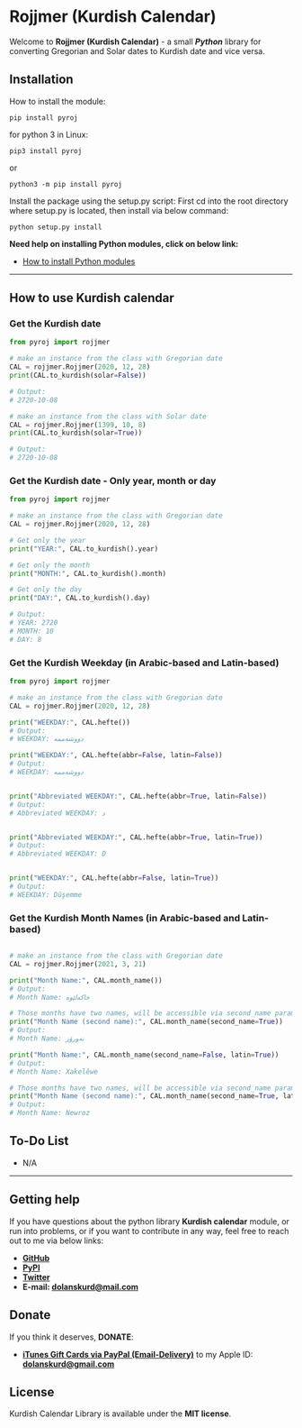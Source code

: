 
# Rojjmer (Kurdish Calendar)

Welcome to **Rojjmer (Kurdish Calendar)** - a small **_Python_** library for converting Gregorian and Solar dates to Kurdish date and vice versa.

## Installation

  How to install the module:

  `pip install pyroj`

  for python 3 in Linux:

  `pip3 install pyroj`

  or

  `python3 -m pip install pyroj`

  Install the package using the setup.py script:
  First cd into the root directory where setup.py is located, then install via below command:

  `python setup.py install`

  **Need help on installing Python modules, click on below link:**

- [How to install Python modules](https://docs.python.org/3.9/installing/index.html)

---

## How to use Kurdish calendar

### Get the Kurdish date

```python
from pyroj import rojjmer

# make an instance from the class with Gregorian date
CAL = rojjmer.Rojjmer(2020, 12, 28)
print(CAL.to_kurdish(solar=False))

# Output:
# 2720-10-08

# make an instance from the class with Solar date
CAL = rojjmer.Rojjmer(1399, 10, 8)
print(CAL.to_kurdish(solar=True))

# Output:
# 2720-10-08
```

### Get the Kurdish date - Only year, month or day

```python
from pyroj import rojjmer

# make an instance from the class with Gregorian date
CAL = rojjmer.Rojjmer(2020, 12, 28)

# Get only the year
print("YEAR:", CAL.to_kurdish().year)

# Get only the month
print("MONTH:", CAL.to_kurdish().month)

# Get only the day
print("DAY:", CAL.to_kurdish().day)

# Output:
# YEAR: 2720
# MONTH: 10
# DAY: 8
```

### Get the Kurdish Weekday (in Arabic-based and Latin-based)

```python
from pyroj import rojjmer

# make an instance from the class with Gregorian date
CAL = rojjmer.Rojjmer(2020, 12, 28)

print("WEEKDAY:", CAL.hefte())
# Output:
# WEEKDAY: دووشەممە

print("WEEKDAY:", CAL.hefte(abbr=False, latin=False))
# Output:
# WEEKDAY: دووشەممە


print("Abbreviated WEEKDAY:", CAL.hefte(abbr=True, latin=False))
# Output:
# Abbreviated WEEKDAY: د


print("Abbreviated WEEKDAY:", CAL.hefte(abbr=True, latin=True))
# Output:
# Abbreviated WEEKDAY: D


print("WEEKDAY:", CAL.hefte(abbr=False, latin=True))
# Output:
# WEEKDAY: Dûşemme

```

### Get the Kurdish Month Names (in Arabic-based and Latin-based)

```python

# make an instance from the class with Gregorian date
CAL = rojjmer.Rojjmer(2021, 3, 21)

print("Month Name:", CAL.month_name())
# Output:
# Month Name: خاکەلێوە

# Those months have two names, will be accessible via second_name parameter to be True
print("Month Name (second name):", CAL.month_name(second_name=True))
# Output:
# Month Name: نەورۆز

print("Month Name:", CAL.month_name(second_name=False, latin=True))
# Output:
# Month Name: Xakelêwe

# Those months have two names, will be accessible via second_name parameter to be True
print("Month Name (second name):", CAL.month_name(second_name=True, latin=True))
# Output:
# Month Name: Newroz

```

## To-Do List

- N/A

---

## Getting help

If you have questions about the python library **Kurdish calendar** module, or run into problems, or if you want to contribute in any way, feel free to reach out to me via below links:

- **[GitHub](https://github.com/dolanskurd)**
- **[PyPI](https://pypi.org/project/kurdish-calendar/)**
- **[Twitter](http://www.twitter.com/dolanskurd)**
- **E-mail: [dolanskurd@mail.com](mailto:dolanskurd@mail.com)**

## Donate

If you think it deserves, **DONATE**:

- **[iTunes Gift Cards via PayPal (Email-Delivery)](https://www.paypal.com/us/gifts/brands/itunes)** to my Apple ID: **dolanskurd@gmail.com**

## License

Kurdish Calendar Library is available under the **MIT license**.

